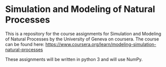 # Simulation and Modeling of Natural Processes
This is a repository for the course assignments for Simulation and Modeling of Natural Processes by the University of Geneva on coursera. The course can be found here: https://www.coursera.org/learn/modeling-simulation-natural-processes

These assignments will be written in python 3 and will use NumPy.
